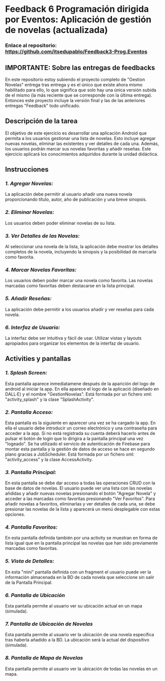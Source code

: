 # Feedback 6 Programación dirigida por Eventos: Aplicación de gestión de novelas (actualizada)
### Enlace al repositorio: https://github.com/itsedupablo/Feedback3-Prog.Eventos
## **IMPORTANTE: Sobre las entregas de feedbacks**
En este repositorio estoy subiendo el proyecto completo de "Gestion Novelas" entrega tras entrega y es el único que existe ahora mismo habilitado para ello, lo que significa que solo hay una única versión subida de el mismo (la más reciente que se corresponde con la última entrega). Entonces este proyecto incluye la versión final y las de las anteriores entregas "Feedback" todo unificado.
## **Descripción de la tarea**
El objetivo de este ejercicio es desarrollar una aplicación Android que permita a los usuarios gestionar una lista de novelas. Esto incluye agregar nuevas novelas, eliminar las existentes y ver detalles de cada una. Además, los usuarios podrán marcar sus novelas favoritas y añadir reseñas. Este ejercicio aplicará los conocimientos adquiridos durante la unidad didáctica.
## **Instrucciones**
### *1. Agregar Novelas:*
La aplicación debe permitir al usuario añadir una nueva novela proporcionando título, autor, año de publicación y una breve sinopsis.
### *2. Eliminar Novelas:*
Los usuarios deben poder eliminar novelas de su lista.
### *3. Ver Detalles de las Novelas:*
Al seleccionar una novela de la lista, la aplicación debe mostrar los detalles completos de la novela, incluyendo la sinopsis y la posibilidad de marcarla como favorita.
### *4. Marcar Novelas Favoritas:*
Los usuarios deben poder marcar una novela como favorita. Las novelas marcadas como favoritas deben destacarse en la lista principal.
### *5. Añadir Reseñas:*
La aplicación debe permitir a los usuarios añadir y ver reseñas para cada novela.
### *6. Interfaz de Usuario:*
La interfaz debe ser intuitiva y fácil de usar. Utilizar vistas y layouts apropiados para organizar los elementos de la interfaz de usuario.

## **Activities y pantallas**
### *1. Splash Screen:*
Esta pantalla aparece inmediatamene después de la aparición del logo de android al iniciar la app. En ella aparece el logo de la aplicació (diseñado en DALL·E) y el nombre "GestionNovelas". Está formada por un fichero xml: "activity_splash" y la clase "SplashActivity".
### *2. Pantalla Acceso:*
Esta pantalla es la siguiente en aparecer una vez se ha cargado la app. En ella el usuario debe introducir un correo electrónico y una contraseña para acceder a la app. Si no está registrada su cuenta deberá hacerlo antes de pulsar el botón de login que lo dirigira a la pantalla principal una vez "logeado". Se ha utilizado el servicio de autenticación de Firebase para montar esta pantalla y la gestión de datos de acceso se hace en segundo plano gracias a JobScheduler. Está formada por un fichero xml: "activity_access" y la clase AccessActivity.
### *3. Pantalla Principal:*
En esta pantalla se debe dar acceso a todas las operaciones CRUD con la base de datos de novelas. El usuario puede ver una lista con las novelas añdidas y añadir nuevas novelas presionando el botón "Agregar Novela" y acceder a las marcadas como favoritas presionando "Ver Favoritos". Para añadir novelas a favoritos, eliminarlas y ver detalles de cada una, se debe presionar las novelas de la lista y aparecerá un menú desplegable con estas opciones.
### *4. Pantalla Favoritos:*
En esta pantalla definida también por una activity se muestran en forma de lista igual que en la pantalla principal las novelas que han sido previamente marcadas como favoritas. 
### *5. Vista de Detalles:*
En esta "mini" pantalla definida con un fragment el usuario puede ver la información almacenada en la BD de cada novela que seleccione sin salir de la Pantalla Principal.
### *6. Pantalla de Ubicación*
Esta pantalla permite al usuario ver su ubicación actual en un mapa (simulada). 
### *7. Pantalla de Ubicación de Novelas*
Esta pantalla permite al usuario ver la ubicación de una novela específica tras haberla añadido a la BD. La ubicación será la actual del dispositivo (simulada). 
### *8. Pantalla de Mapa de Novelas*
Esta pantalla permite al usuario ver la ubicación de todas las novelas en un mapa.
